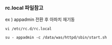 ### rc.local 파일참고


ex ) appadmin 전환 후 아파치 재기동
```linux
vi /etc/rc.d/rc.local

su - appadmin -c /data/was/httpd/sbin/start.sh
```


